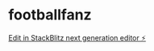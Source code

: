 # footballfanz

[Edit in StackBlitz next generation editor ⚡️](https://stackblitz.com/~/github.com/ignitegroup/footballfanz)